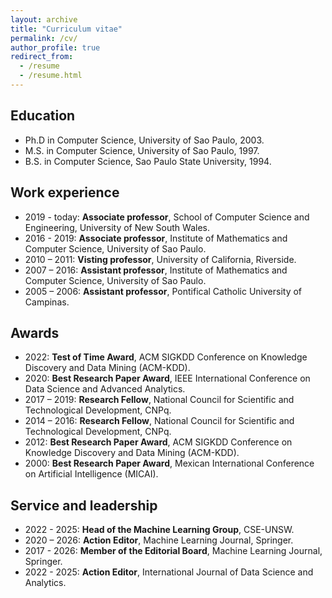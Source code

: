 ```yaml
---
layout: archive
title: "Curriculum vitae"
permalink: /cv/
author_profile: true
redirect_from:
  - /resume
  - /resume.html  
---
```


Education
-----
* Ph.D in Computer Science, University of Sao Paulo, 2003.
* M.S. in Computer Science, University of Sao Paulo, 1997.
* B.S. in Computer Science, Sao Paulo State University, 1994.


Work experience
-----
* 2019 - today: **Associate professor**, School of Computer Science and Engineering, University of New South Wales.
* 2016 - 2019: **Associate professor**, Institute of Mathematics and Computer Science, University of Sao Paulo.
* 2010 – 2011: **Visting professor**, University of California, Riverside.
* 2007 – 2016: **Assistant professor**, Institute of Mathematics and Computer Science, University of Sao Paulo.
* 2005 – 2006: **Assistant professor**, Pontifical Catholic University of Campinas.


Awards
-----
* 2022: **Test of Time Award**, ACM SIGKDD Conference on Knowledge Discovery and Data Mining (ACM-KDD).
* 2020: **Best Research Paper Award**, IEEE International Conference on Data Science and Advanced Analytics.
* 2017 – 2019: **Research Fellow**, National Council for Scientific and Technological Development, CNPq.
* 2014 – 2016: **Research Fellow**, National Council for Scientific and Technological Development, CNPq.
* 2012: **Best Research Paper Award**, ACM SIGKDD Conference on Knowledge Discovery and Data Mining (ACM-KDD).
* 2000: **Best Research Paper Award**, Mexican International Conference on Artificial Intelligence (MICAI).

  
Service and leadership
-----
* 2022 - 2025: **Head of the Machine Learning Group**, CSE-UNSW.
* 2020 – 2026: **Action Editor**, Machine Learning Journal, Springer.
* 2017 - 2026: **Member of the Editorial Board**, Machine Learning Journal, Springer.
* 2022 - 2025: **Action Editor**, International Journal of Data Science and Analytics.
